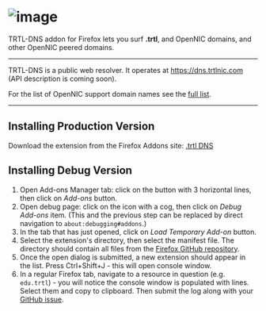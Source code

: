 # ![image](https://user-images.githubusercontent.com/34389545/56409412-8f1c4600-623e-11e9-961b-ed57382df370.png)

TRTL-DNS addon for Firefox lets you surf **.trtl**, and OpenNIC domains, and other OpenNIC peered domains.

-------

TRTL-DNS is a public web resolver. It operates at https://dns.trtlnic.com (API description is coming soon).

For the list of OpenNIC support domain names see the [full list](https://wiki.opennic.org/opennic/dot).

--------

## Installing Production Version

Download the extension from the Firefox Addons site: [.trtl DNS](https://addons.mozilla.org/en-US/firefox/addon/trtl-dns/)

## Installing Debug Version

1. Open Add-ons Manager tab: click on the button with 3 horizontal lines, then click on _Add-ons_ button.
2. Open debug page: click on the icon with a cog, then click on _Debug Add-ons_ item. (This and the previous step can be replaced by direct navigation to `about:debugging#addons`.)
3. In the tab that has just opened, click on _Load Temporary Add-on_ button.
4. Select the extension's directory, then select the manifest file. The directory should contain all files from the [Firefox GitHub repository](https://github.com/turtlecoin/.trtl-extension-firefox).
5. Once the open dialog is submitted, a new extension should appear in the list. Press Ctrl+Shift+J - this will open console window.
6. In a regular Firefox tab, navigate to a resource in question (e.g. `edu.trtl`) - you will notice the console window is populated with lines. Select them and copy to clipboard. Then submit the log along with your [GitHub issue](https://github.com/turtlecoin/.trtl-extension-firefox/issues/new).
